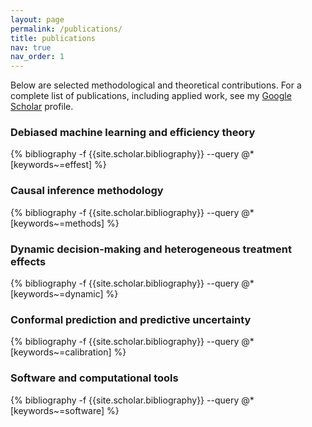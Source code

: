 ```yaml
---
layout: page
permalink: /publications/
title: publications
nav: true
nav_order: 1
---
```


Below are selected methodological and theoretical contributions. For a complete list of publications, including applied work, see my [Google Scholar](https://scholar.google.com/citations?user=0bwP0i4AAAAJ&hl=en&authuser=1) profile.

<div class="publications">

  <h3>Debiased machine learning and efficiency theory</h3>
  <div class="pub-section">
    <div class="pub-list">
      {% bibliography -f {{site.scholar.bibliography}} --query @*[keywords~=effest] %}
    </div>
  </div>

  <h3>Causal inference methodology</h3>
  <div class="pub-section">
    <div class="pub-list">
      {% bibliography -f {{site.scholar.bibliography}} --query @*[keywords~=methods] %}
    </div>
  </div>

  <h3>Dynamic decision-making and heterogeneous treatment effects</h3>
  <div class="pub-section">
    <div class="pub-list">
      {% bibliography -f {{site.scholar.bibliography}} --query @*[keywords~=dynamic] %}
    </div>
  </div>

  <h3>Conformal prediction and predictive uncertainty</h3>
  <div class="pub-section">
    <div class="pub-list">
      {% bibliography -f {{site.scholar.bibliography}} --query @*[keywords~=calibration] %}
    </div>
  </div>

  <h3>Software and computational tools</h3>
  <div class="pub-section">
    <div class="pub-list">
      {% bibliography -f {{site.scholar.bibliography}} --query @*[keywords~=software] %}
    </div>
  </div>

</div>
